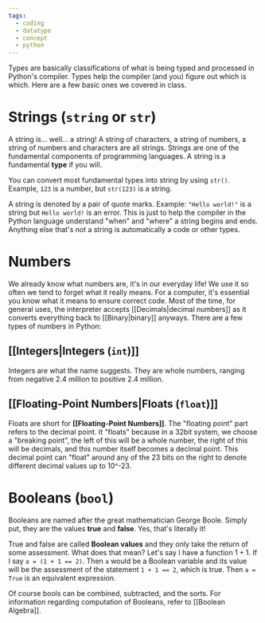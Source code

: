 ```yaml
---
tags:
  - coding
  - datatype
  - concept
  - python
---
```

Types are basically classifications of what is being typed and processed in Python's compiler. Types help the compiler (and you) figure out which is which. Here are a few basic ones we covered in class.
# Strings (`string` or `str`)
A string is... well... a string! A string of characters, a string of numbers, a string of numbers and characters are all strings. Strings are one of the fundamental components of programming languages. A string is a fundamental **type** if you will.

You can convert most fundamental types into string by using `str()`. Example, `123` is a number, but `str(123)` is a string.

A string is denoted by a pair of quote marks. Example: `"Hello world!"` is a string but `Hello world!` is an error. This is just to help the compiler in the Python language understand "when" and "where" a string begins and ends. Anything else that's not a string is automatically a code or other types.
# Numbers
We already know what numbers are, it's in our everyday life! We use it so often we tend to forget what it really means. For a computer, it's essential you know what it means to ensure correct code. Most of the time, for general uses, the interpreter accepts [[Decimals|decimal numbers]] as it converts everything back to [[Binary|binary]] anyways. There are a few types of numbers in Python:
## [[Integers|Integers (`int`)]]
Integers are what the name suggests. They are whole numbers, ranging from negative 2.4 million to positive 2.4 million. 
## [[Floating-Point Numbers|Floats (`float`)]]
Floats are short for **[[Floating-Point Numbers]]**. The "floating point" part refers to the decimal point. It "floats" because in a 32bit system, we choose a "breaking point", the left of this will be a whole number, the right of this will be decimals, and this number itself becomes a decimal point. This decimal point can "float" around any of the 23 bits on the right to denote different decimal values up to 10^-23.
# Booleans (`bool`)
Booleans are named after the great mathematician George Boole. Simply put, they are the values **true** and **false**. Yes, that's literally it! 

True and false are called **Boolean values** and they only take the return of some assessment. What does that mean? Let's say I have a function $1 + 1$. If I say `a = (1 + 1 == 2)`. Then `a` would be a Boolean variable and its value will be the assessment of the statement `1 + 1 == 2`, which is true. Then `a = True` is an equivalent expression.

Of course bools can be combined, subtracted, and the sorts. For information regarding computation of Booleans, refer to [[Boolean Algebra]].